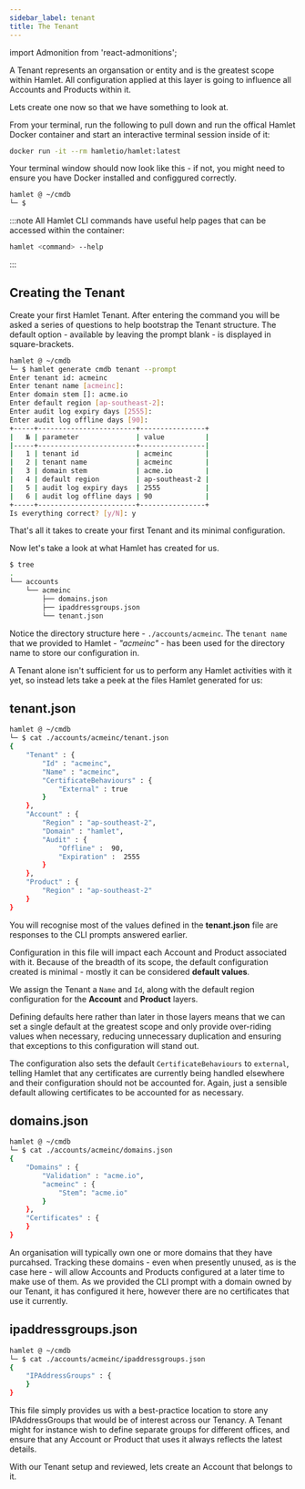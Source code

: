 ```yaml
---
sidebar_label: tenant
title: The Tenant
---
```

import Admonition from 'react-admonitions';

A Tenant represents an organsation or entity and is the greatest scope within Hamlet. All configuration applied at this layer is going to influence all Accounts and Products within it.

Lets create one now so that we have something to look at. 

From your terminal, run the following to pull down and run the offical Hamlet Docker container and start an interactive terminal session inside of it:

```bash
docker run -it --rm hamletio/hamlet:latest
```

Your terminal window should now look like this - if not, you might need to ensure you have Docker installed and configgured correctly.

```bash
hamlet @ ~/cmdb
└─ $
```

:::note
All Hamlet CLI commands have useful help pages that can be accessed within the container:

```bash
hamlet <command> --help
```
:::

## Creating the Tenant

Create your first Hamlet Tenant. After entering the command you will be asked a series of questions to help bootstrap the Tenant structure. The default option - available by leaving the prompt blank - is displayed in square-brackets.

```bash
hamlet @ ~/cmdb
└─ $ hamlet generate cmdb tenant --prompt
Enter tenant id: acmeinc
Enter tenant name [acmeinc]:
Enter domain stem []: acme.io
Enter default region [ap-southeast-2]:
Enter audit log expiry days [2555]:
Enter audit log offline days [90]:
+-----+------------------------+----------------+
|   № | parameter              | value          |
|-----+------------------------+----------------|
|   1 | tenant id              | acmeinc        |
|   2 | tenant name            | acmeinc        |
|   3 | domain stem            | acme.io        |
|   4 | default region         | ap-southeast-2 |
|   5 | audit log expiry days  | 2555           |
|   6 | audit log offline days | 90             |
+-----+------------------------+----------------+
Is everything correct? [y/N]: y
```

That's all it takes to create your first Tenant and its minimal configuration. 

Now let's take a look at what Hamlet has created for us. 

```bash
$ tree
.
└── accounts
    └── acmeinc
        ├── domains.json
        ├── ipaddressgroups.json
        └── tenant.json
```


Notice the directory structure here - `./accounts/acmeinc`. The `tenant name` that we provided to Hamlet - *"acmeinc"* - has been used for the directory name to store our configuration in.

A Tenant alone isn't sufficient for us to perform any Hamlet activities with it yet, so instead lets take a peek at the files Hamlet generated for us:

## tenant.json

```bash
hamlet @ ~/cmdb
└─ $ cat ./accounts/acmeinc/tenant.json
{
    "Tenant" : {
        "Id" : "acmeinc",
        "Name" : "acmeinc",
        "CertificateBehaviours" : {
            "External" : true
        }
    },
    "Account" : {
        "Region" : "ap-southeast-2",
        "Domain" : "hamlet",
        "Audit" : {
            "Offline" :  90,
            "Expiration" :  2555
        }
    },
    "Product" : {
        "Region" : "ap-southeast-2"
    }
}
```

You will recognise most of the values defined in the **tenant.json** file are responses to the CLI prompts answered earlier. 

Configuration in this file will impact each Account and Product associated with it. Because of the breadth of its scope, the default configuration created is minimal - mostly it can be considered **default values**. 

We assign the Tenant a `Name` and `Id`, along with the default region configuration for the **Account** and **Product** layers. 

Defining defaults here rather than later in those layers means that we can set a single default at the greatest scope and only provide over-riding values when necessary, reducing unnecessary duplication and ensuring that exceptions to this configuration will stand out.

The configuration also sets the default `CertificateBehaviours` to `external`, telling Hamlet that any certificates are currently being handled elsewhere and their configuration should not be accounted for. Again, just a sensible default allowing certificates to be accounted for as necessary.

## domains.json

```bash
hamlet @ ~/cmdb
└─ $ cat ./accounts/acmeinc/domains.json
{
    "Domains" : {
        "Validation" : "acme.io",
        "acmeinc" : {
            "Stem": "acme.io"
        }
    },
    "Certificates" : {
    }
}
```

An organisation will typically own one or more domains that they have purcahsed. Tracking these domains - even when presently unused, as is the case here - will allow Accounts and Products configured at a later time to make use of them. As we provided the CLI prompt with a domain owned by our Tenant, it has configured it here, however there are no certificates that use it currently.

## ipaddressgroups.json

```bash
hamlet @ ~/cmdb
└─ $ cat ./accounts/acmeinc/ipaddressgroups.json
{
    "IPAddressGroups" : {
    }
}
```

This file simply provides us with a best-practice location to store any IPAddressGroups that would be of interest across our Tenancy. A Tenant might for instance wish to define separate groups for different offices, and ensure that any Account or Product that uses it always reflects the latest details.

With our Tenant setup and reviewed, lets create an Account that belongs to it.
